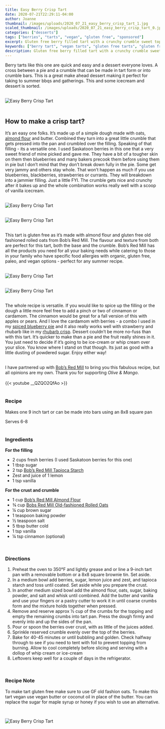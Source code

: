 ```yaml
---
title: Easy Berry Crisp Tart
date: 2020-07-21T22:29:11-04:00
author: Joanne
thumbnail: /images/uploads/2020_07_21_easy_berry_crisp_tart_1.jpg
scaled_thumbnail: /images/uploads/2020_07_21_easy_berry_crisp_tart_0.jpg
categories: ["desserts"]
tags: ["berries", "tarts", "vegan", "gluten free", "sponsored"]
excerpt: Gluten free berry filled tart with a crunchy crumble sweet topping and a vegan option
keywords: ["berry tart", "vegan tarts", "gluten free tarts", "gluten free desserts"]
description: Gluten free berry filled tart with a crunchy crumble sweet topping and a vegan option
---
```


Berry tarts like this one are quick and easy and a dessert everyone loves. A cross between a pie and a crumble that can be made in tart form or into crumble bars. This is a great make ahead dessert making it perfect for taking to summer bbqs and gatherings. This and some icecream and dessert is sorted. 
</br>
</br>

![Easy Berry Crisp Tart](/images/uploads/2020_07_21_easy_berry_crisp_tart_2.jpg)
</br>
</br>

## How to make a crisp tart? 
It’s an easy one folks. It’s made up of a simple dough made with oats, <span class="highlight"><a rel="nofollow" href="https://www.bobsredmill.com/almond-meal-flour.html">almond flour</a></span> and butter. Combined they turn into a great little crumble that gets pressed into the pan and crumbled over the filling. Speaking of that filling - its a versatile one. I used Saskatoon berries in this one that a very sweet friend of mine picked and gave me. They have a bit of a tougher skin on them then blueberries and many bakers precook them before using them in pie but I don’t mind that they don’t break down fully in the pie. Some get very jammy and others stay whole. That won’t happen as much if you use blueberries, blackberries, strawberries or currants. They will breakdown into a jammier filling. Just a little FYI. The crumble gets nice and crunchy after it bakes up and the whole combination works really well with a scoop of vanilla icecream. 
</br>
</br>

![Easy Berry Crisp Tart](/images/uploads/2020_07_21_easy_berry_crisp_tart_3.jpg)
</br>
</br>

![Easy Berry Crisp Tart](/images/uploads/2020_07_21_easy_berry_crisp_tart_4.jpg)
</br>
</br>

This tart is gluten free as it’s made with almond flour and gluten free old fashioned rolled oats from Bob’s Red Mill. The flavour and texture from both are perfect for this tart, both the base and the crumble. Bob’s Red Mill has all the products you need for all your baking needs while catering to those in your family who have specific food allergies with organic, gluten free, paleo, and vegan options - perfect for any summer recipe. 
</br>
</br>

![Easy Berry Crisp Tart](/images/uploads/2020_07_21_easy_berry_crisp_tart_5.jpg)
</br>
</br>

![Easy Berry Crisp Tart](/images/uploads/2020_07_21_easy_berry_crisp_tart_6.jpg)
</br>
</br>

The whole recipe is versatile. If you would like to spice up the filling or the dough a little more feel free to add a pinch or two of cinnamon or cardamom. The cinnamon would be great for a fall version of this with apples or pears. And I love the cardamom with berries - a combo I used in my [spiced blueberry pie](https://www.oliveandmango.com/spiced-blueberry-pie/) and it also really works well with strawberry and rhubarb like in my [rhubarb crisp](https://www.oliveandmango.com/warm-vanilla-rhubarb-crisp/). Dessert couldn’t be more no-fuss than with this tart. It’s quicker to make than a pie and the fruit really shines in it. You just need to decide if it’s going to be ice-cream or whip cream over your slice. You know where I stand on that though. Its just as good with a little dusting of powdered sugar. Enjoy either way!
</br>
</br>

I have partnered up with <span class="highlight"><a rel="nofollow" href="https://www.bobsredmill.com/?utm_source=TheOliveAndMango&utm_medium=influencer&utm_campaign=bobsredmill">Bob’s Red Mill</a></span> to bring you this fabulous recipe, but all opinions are my own. Thank you for supporting _Olive & Mango_.
</br>
</br>
{{< youtube __QZQO2QfAo >}}
</br>
</br>

### Recipe
Makes one 9 inch tart or can be made into bars using an 8x8 square pan  

Serves 6-8
</br>
</br>

### Ingredients

__For the filling__

* <span itemprop="recipeIngredient">2 cups fresh berries (I used Saskatoon berries for this one) </span>
* <span itemprop="recipeIngredient">1 tbsp sugar</span>
* <span itemprop="recipeIngredient">2 tsp <span class="highlight"><a rel="nofollow" href="https://www.bobsredmill.com/tapioca-flour.html">Bob’s Red Mill Tapioca Starch </a></span></span>
* <span itemprop="recipeIngredient">Zest and juice of 1 lemon </span>
* <span itemprop="recipeIngredient">1 tsp vanilla </span>

__For the crust and crumble__

* <span itemprop="recipeIngredient">1 cup <span class="highlight"><a rel="nofollow" href="https://www.bobsredmill.com/almond-meal-flour.html">Bob’s Red Mill Almond Flour</a></span> </span>
* <span itemprop="recipeIngredient">&frac34; cup <span class="highlight"><a rel="nofollow" href="https://www.bobsredmill.com/gluten-free-rolled-oats.html">Bobs Red Mill Old-fashioned Rolled Oats</a></span></span>
* <span itemprop="recipeIngredient">&frac14; cup brown sugar</span>
* <span itemprop="recipeIngredient">1 teaspoon baking powder</span>
* <span itemprop="recipeIngredient">&frac12; teaspoon salt</span>
* <span itemprop="recipeIngredient">5 tbsp butter cold </span>
* <span itemprop="recipeIngredient">1 tsp vanilla </span>
* <span itemprop="recipeIngredient">&frac14; tsp cinnamon (optional) </span>
</br>

### Directions

1. Preheat the oven to 350°F and lightly grease and or line a 9-inch tart pan with a removable bottom or a 8x8 square brownie tin. Set aside.
2. In a medium bowl add berries, sugar, lemon juice and zest, and tapioca starch and toss until coated. Set aside while you prepare the crust.
3. In another medium sized bowl add the  almond flour, oats, sugar, baking powder, and salt and whisk until combined. Add the butter and vanilla and use your fingers or a pastry cutter to work it in until coarse crumbs form and the mixture holds together when pressed.
4. Remove and reserve approx &frac12; cup of the crumbs for the topping and empty the remaining crumbs into tart pan. Press the dough firmly and evenly into and up the sides of the pan.
5. Pour or spoon the berries over crust, with as little of the juices added. 
6. Sprinkle reserved crumble evenly over the top of the berries.
7. Bake for 40-45 minutes or until bubbling and golden. Check halfway through to see if you need to tent with foil to prevent topping from burning. Allow to cool completely before slicing and serving with a dollop of whip cream or ice-cream
8. Leftovers keep well for a couple of days in the refrigerator.
</br>

### Recipe Note

To make tart gluten free make sure to use GF old fashion oats. To make this tart vegan use vegan butter or coconut oil in place of the butter. You can replace the sugar for maple syrup or honey if you wish to use an alternative. 

</br>

![Easy Berry Crisp Tart](/images/uploads/2020_07_21_easy_berry_crisp_tart_7.jpg)